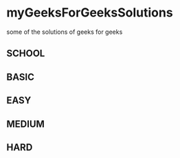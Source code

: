 # myGeeksForGeeksSolutions
some of the solutions of geeks for geeks 

## SCHOOL
## BASIC
## EASY
## MEDIUM
## HARD




